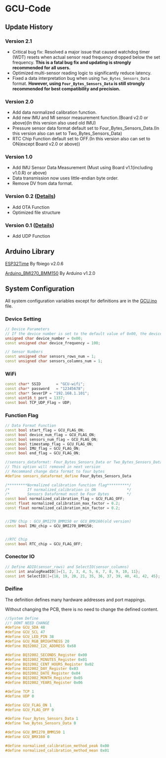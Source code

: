 # GCU-Code
## Update History
### Version 2.1
- Critical bug fix: Resolved a major issue that caused watchdog timer (WDT) resets when actual sensor read frequency dropped below the set frequency. **This is a fatal bug fix and updating is strongly recommended for all users.**
- Optimized multi-sensor reading logic to significantly reduce latency.
- Fixed a data interpretation bug when using `Two_Bytes_Sensors_Data` format. **However, using `Four_Bytes_Sensors_Data` is still strongly recommended for best compatibility and precision.**
### Version 2.0
- Add data normalized calibration function.
- Add new IMU and MI sensor measurement function.(Board v2.0 or above)(In this version also used old IMU)
- Pressure sensor data format default set to Four_Bytes_Sensors_Data.(In this version also can set to Two_Bytes_Sensors_Data)
- RTC Chip Function default set to OFF.(In this version also can set to ON(except Board v2.0 or above))
### Version 1.0 
- Add IMU Sensor Data Measurement (Must using Board v1.1(including v1.0.R) or above)
- Data transmission now uses little-endian byte order.
- Remove DV from data format.
### Version 0.2 ([Details](v0.2/README.md))
- Add OTA Function
- Optimized file structure
### Version 0.1 ([Details](v0.1/README.md))
- Add UDP Function


## Arduino Library
[ESP32Time](https://www.arduinolibraries.info/libraries/esp32-time) By fbiego v2.0.6

[Arduino_BMI270_BMM150](https://github.com/arduino-libraries/Arduino_BMI270_BMM150) By Arduino v1.2.0

## System Configuration
All system configuration variables except for definitions are in the [GCU.ino](v0.1/GCU.ino) file.

### Device Setting
```cpp
// Device Parameters
// If the device number is set to the default value of 0x00, the device will automatically convert the chip ID to the device number
unsigned char device_number = 0x00; 
const unsigned char device_frequency = 100;

// Sensor Numbers
const unsigned char sensors_rows_num = 1;
const unsigned char sensors_columns_num = 1;
```

### WiFi
```cpp
const char* SSID       = "GCU-wifi";
const char* password   = "12345678";
const char* SeverIP = "192.168.1.101";
const uint16_t port = 1337;
const bool TCP_UDP_Flag = UDP;
```

### Function Flag
```cpp
// Data Format Function
const bool start_flag = GCU_FLAG_ON;
const bool device_num_flag = GCU_FLAG_ON;
const bool sensors_num_flag = GCU_FLAG_ON;
const bool timestamp_flag = GCU_FLAG_ON;
const bool IMU_flag = GCU_FLAG_ON;
const bool end_flag = GCU_FLAG_ON;

//sensors_dataformat: Four_Bytes_Sensors_Data or Two_Bytes_Sensors_Data
// This option will removed in next version
// Recommand change data format to four bytes
#define sensors_dataformat_define Four_Bytes_Sensors_Data

/*********Normalized calibration function flag**********/
/*        If normalized_calibration is ON              */
/*        Sensors Dataformat must be Four Bytes        */
const bool normalized_calibration_flag = GCU_FLAG_OFF;
const float normalized_calibration_max_factor = 0.2;
const float normalized_calibration_min_factor = 0.2;


//IMU Chip : GCU_BMI270_BMM150 or GCU_BMX160(old version)
const bool IMU_chip = GCU_BMI270_BMM150;


//RTC Chip
const bool RTC_chip = GCU_FLAG_OFF;
```

### Conector IO
```cpp
// Define ADIO(sensor_rows) and SelectIO(sensor_columns)
const int analogReadIO[]={1, 2, 3, 4, 5, 6, 7, 8, 9, 10, 11};
const int SelectIO[]={18, 19, 20, 21, 35, 36, 37, 39, 40, 41, 42, 45};
```

### Deifine

The definition defines many hardware addresses and port mappings. 

Without changing the PCB, there is no need to change the defined content.

```cpp
//System Define
//! DONT NEED CHANGE
#define GCU_SDA 48
#define GCU_SCL 47
#define GCU_LED_PIN 38
#define GCU_RGB_BRIGHTNESS 20
#define BQ32002_I2C_ADDRESS 0x68

#define BQ32002_SECONDS_Register 0x00
#define BQ32002_MINUTES_Register 0x01
#define BQ32002_CENT_HOURS_Register 0x02
#define BQ32002_DAY_Register 0x03
#define BQ32002_DATE_Register 0x04
#define BQ32002_MONTH_Register 0x05
#define BQ32002_YEARS_Register 0x06

#define TCP 1
#define UDP 0

#define GCU_FLAG_ON 1
#define GCU_FLAG_OFF 0

#define Four_Bytes_Sensors_Data 1
#define Two_Bytes_Sensors_Data 0

#define GCU_BMI270_BMM150 1
#define GCU_BMX160 0

#define normalized_calibration_method_peak 0x00
#define normalized_calibration_method_mean 0x01
```
